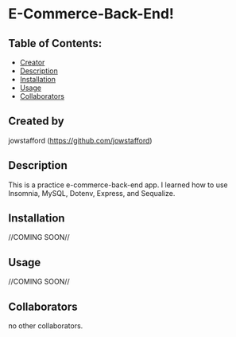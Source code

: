 # E-Commerce-Back-End!

## Table of Contents:
* [Creator](#created-by)
* [Description](#description)
* [Installation](#installation)
* [Usage](#usage)
* [Collaborators](#collaborators)

## Created by
jowstafford
(https://github.com/jowstafford)

## Description
This is a practice e-commerce-back-end app. I learned how to use Insomnia, MySQL, Dotenv, Express, and Sequalize.

## Installation
//COMING SOON//

## Usage
//COMING SOON//

## Collaborators
no other collaborators. 
